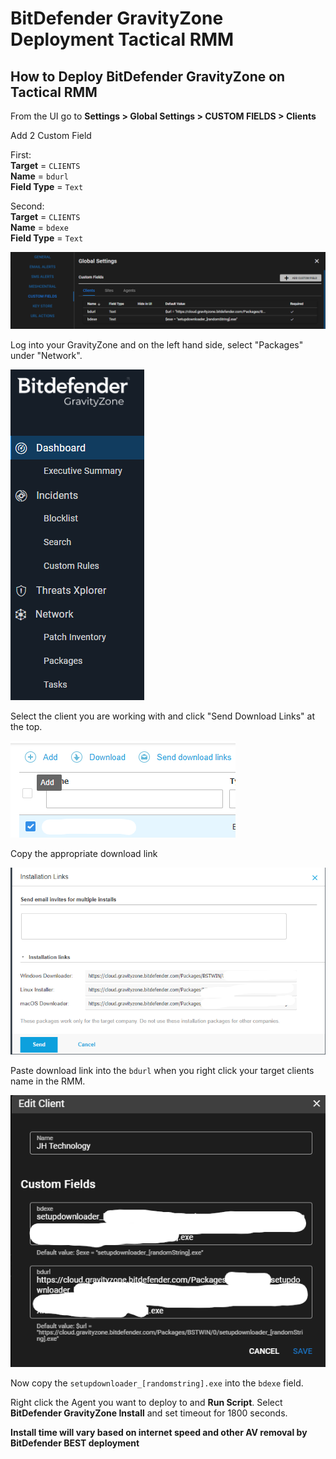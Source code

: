# BitDefender GravityZone Deployment Tactical RMM

## How to Deploy BitDefender GravityZone on Tactical RMM

From the UI go to **Settings > Global Settings > CUSTOM FIELDS > Clients**

Add 2 Custom Field</br>

First: </br>
**Target** = `CLIENTS`</br>
**Name** = `bdurl`</br>
**Field Type** = `Text`</br>

Second: </br>
**Target** = `CLIENTS`</br>
**Name** = `bdexe`</br>
**Field Type** = `Text`</br>

![Service Name](bdgzRmmCustField.png)

Log into your GravityZone and on the left hand side, select "Packages" under "Network".

![Service Name](bdgvPackages.png)

Select the client you are working with and click "Send Download Links" at the top. </br>

![Service Name](bdgvDownloadLink.png)

Copy the appropriate download link

![Service Name](bdgzLinkCopy.png)

Paste download link into the `bdurl` when you right click your target clients name in the RMM.

![Service Name](bdgvCustFieldLink.png)

Now copy the `setupdownloader_[randomstring].exe` into the `bdexe` field.

Right click the Agent you want to deploy to and **Run Script**. Select **BitDefender GravityZone Install** and set timeout for 1800 seconds.

**Install time will vary based on internet speed and other AV removal by BitDefender BEST deployment**

